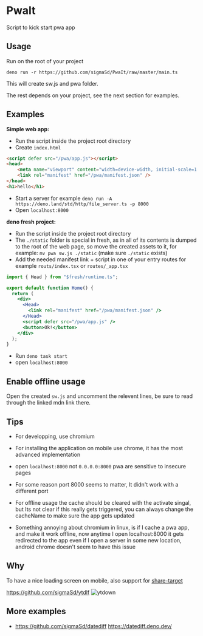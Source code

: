 # PwaIt

Script to kick start pwa app

## Usage

Run on the root of your project

```
deno run -r https://github.com/sigmaSd/PwaIt/raw/master/main.ts
```

This will create sw.js and pwa folder.

The rest depends on your project, see the next section for examples.

## Examples

**Simple web app:**

- Run the script inside the project root directory
- Create `index.html`

```html
<script defer src="/pwa/app.js"></script>
<head>
    <meta name="viewport" content="width=device-width, initial-scale=1.0">
    <link rel="manifest" href="/pwa/manifest.json" />
</head>
<h1>hello</h1>
```

- Start a server for example
  `deno run -A https://deno.land/std/http/file_server.ts -p 8000`
- Open `localhost:8000`

**deno fresh project:**

- Run the script inside the project root directory
- The `./static` folder is special in fresh, as in all of its contents is dumped
  to the root of the web page, so move the created assets to it, for example:
  `mv pwa sw.js ./static` (make sure `./static` exists)
- Add the needed manifest link + script in one of your entry routes for example
  `routs/index.tsx` or `routes/_app.tsx`

```jsx
import { Head } from "$fresh/runtime.ts";

export default function Home() {
  return (
    <div>
      <Head>
        <link rel="manifest" href="/pwa/manifest.json" />
      </Head>
      <script defer src="/pwa/app.js" />
      <button>Ok!</button>
    </div>
  );
}
```

- Run `deno task start`
- open `localhost:8000`

## Enable offline usage

Open the created `sw.js` and uncomment the relevent lines, be sure to read
through the linked mdn link there.

## Tips

- For developping, use chromium
- For installing the application on mobile use chrome, it has the most advanced
  implementation

- open `localhost:8000` not `0.0.0.0:8000` pwa are sensitive to insecure pages
- For some reason port 8000 seems to matter, It didn't work with a different
  port
- For offline usage the cache should be cleared with the activate singal, but
  Its not clear if this really gets triggered, you can always change the
  cacheName to make sure the app gets updated
- Something annoying about chromium in linux, is if I cache a pwa app, and make
  it work offline, now anytime I open localhost:8000 it gets redirected to the
  app even if I open a server in some new location, android chrome doesn't seem
  to have this issue

## Why

To have a nice loading screen on mobile, also support for
[share-target](https://web.dev/web-share-target/)

https://github.com/sigmaSd/ytdlf
![ytdown](https://user-images.githubusercontent.com/22427111/194713700-d9b7a592-4165-4b3b-b5eb-f370785c1f22.png)

## More examples

- https://github.com/sigmaSd/datediff https://datediff.deno.dev/
